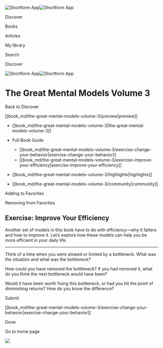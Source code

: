 ![Shortform App](/img/logo.36a2399e.svg)![Shortform App](/img/logo-dark.70c1b072.svg)

Discover

Books

Articles

My library

Search

Discover

![Shortform App](/img/logo.36a2399e.svg)![Shortform App](/img/logo-dark.70c1b072.svg)

# The Great Mental Models Volume 3

Back to Discover

[[book_md/the-great-mental-models-volume-3/preview|preview]]

  * [[book_md/the-great-mental-models-volume-3|the-great-mental-models-volume-3]]
  * Full Book Guide

    * [[book_md/the-great-mental-models-volume-3/exercise-change-your-behavior|exercise-change-your-behavior]]
    * [[book_md/the-great-mental-models-volume-3/exercise-improve-your-efficiency|exercise-improve-your-efficiency]]
  * [[book_md/the-great-mental-models-volume-3/highlights|highlights]]
  * [[book_md/the-great-mental-models-volume-3/community|community]]



Adding to Favorites 

Removing from Favorites 

## Exercise: Improve Your Efficiency

Another set of models in this book have to do with efficiency—why it falters and how to improve it. Let’s explore how these models can help you be more efficient in your daily life.

* * *

Think of a time when you were slowed or limited by a bottleneck. What was the situation and what was the bottleneck?

How could you have removed the bottleneck? If you had removed it, what do you think the next bottleneck would have been?

Would it have been worth fixing this bottleneck, or had you hit the point of diminishing returns? How do you know the difference?

Submit 

[[book_md/the-great-mental-models-volume-3/exercise-change-your-behavior|exercise-change-your-behavior]]

Done

Go to home page 

![](https://bat.bing.com/action/0?ti=56018282&Ver=2&mid=15153626-71c8-4ce3-bd80-d3638a6ff70b&sid=1711133063fa11eebdec89a8b8ae3bbc&vid=171147a063fa11eea7440fcfeb230d96&vids=0&msclkid=N&pi=0&lg=en-US&sw=800&sh=600&sc=24&nwd=1&tl=Shortform%20%7C%20Book&p=https%3A%2F%2Fwww.shortform.com%2Fapp%2Fbook%2Fthe-great-mental-models-volume-3%2Fexercise-improve-your-efficiency&r=&lt=313&evt=pageLoad&sv=1&rn=722646)
